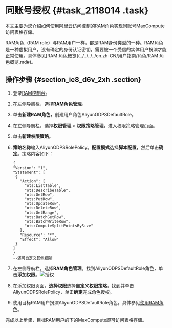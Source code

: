 # 同账号授权 {#task_2118014 .task}

本文主要为您介绍如何使用阿里云访问控制的RAM角色实现同账号MaxCompute访问表格存储。

RAM角色（RAM role）与RAM用户一样，都是RAM身份类型的一种。RAM角色是一种虚拟用户，没有确定的身份认证密钥，需要被一个受信的实体用户扮演才能正常使用。具体参见[RAM 角色概览](../../../../cn.zh-CN/用户指南/角色/RAM 角色概览.md#)。

## 操作步骤 {#section_ie8_d6v_2xh .section}

1.  登录[RAM控制台](https://ram.console.aliyun.com/?spm=a2c4g.11186623.2.20.447730b3NxdBQA)。
2.  在左侧导航栏，选择**RAM角色管理**。
3.  单击**新建RAM角色**，创建用户角色AliyunODPSDefaultRole。
4.  在左侧导航栏，选择**权限管理** \> **权限策略管理**，进入权限策略管理页面。
5.  单击**新建权限策略**。
6.  **策略名称**输入AliyunODPSRolePolicy。**配置模式**选择**脚本配置**，然后单击**确定**。策略内容如下： 

    ``` {#codeblock_phq_1wi_b62}
    {
    "Version": "1",
    "Statement": [
     {
       "Action": [
         "ots:ListTable",
         "ots:DescribeTable",
         "ots:GetRow",
         "ots:PutRow",
         "ots:UpdateRow",
         "ots:DeleteRow",
         "ots:GetRange",
         "ots:BatchGetRow",
         "ots:BatchWriteRow",
         "ots:ComputeSplitPointsBySize"
       ],
       "Resource": "*",
       "Effect": "Allow"
     }
    ]
    }
    --还可自定义其他权限
    ```

7.  在左侧导航栏，选择**RAM角色管理**。找到AliyunODPSDefaultRole角色，单击**添加权限**。![授权](http://static-aliyun-doc.oss-cn-hangzhou.aliyuncs.com/assets/img/1680666/156817207459669_zh-CN.png)


8.  在添加权限页面，**选择权限**选择**自定义权限策略**，找到并单击AliyunODPSRolePolicy，单击**确定**完成角色授权。
9.  使用目标RAM用户扮演AliyunODPSDefaultRole角色。具体参见[使用RAM角色](../../../../cn.zh-CN/用户指南/角色/使用RAM角色.md#)。

完成以上步骤，目标RAM用户的下的MaxCompute即可访问表格存储。

